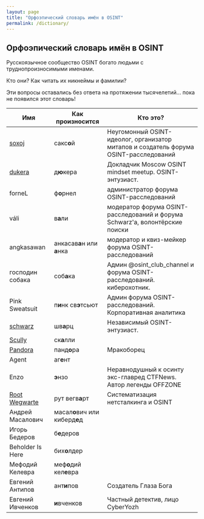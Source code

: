 ```yaml
---
layout: page
title: "Орфоэпический словарь имён в OSINT"
permalink: /dictionary/
---
```


## Орфоэпический словарь имён в OSINT

Русскоязычное сообщество OSINT богато людьми с труднопроизносимыми именами.

Кто они? Как читать их никнеймы и фамилии?

Эти вопросы оставались без ответа на протяжении тысячелетий...
пока не появился этот словарь!

| Имя         | Как произносится | Кто это? | 
| ----------- | ---------------- |--------- | 
| [soxoj](https://github.com/soxoj)       | сакс**о**й       | Неугомонный OSINT-идеолог, организатор митапов и создатель форума OSINT-расследований
| [dukera](https://t.me/dukera_ch)        | д**ю**кера       | Докладчик Moscow OSINT mindset meetup. OSINT-энтузиаст.
| forneL                                  | ф**о**рнел       | администратор форума OSINT-расследований         |    
| váli                                    | в**а**ли         | модератор форума OSINT-расследований и форума Schwarz'а, волонтёрские поиски        |    
| angkasawan                              | анкасав**а**н или **а**нка  | модератор и квиз-мейкер форума OSINT-расследований | 
| господин собака                         | соб**а**ка   | Админ @osint_club_channel и форума OSINT-расследований. киберохотник. | 
| Pink Sweatsuit                          | п**и**нк св**э**тсьют | Админ форума OSINT-расследований. Корпоративная аналитика |
| [schwarz](https://t.me/Schwarz_Osint)   | шв**а**рц        | Независимый OSINT-энтузиаст.        |
| [Scully](https://t.me/bsbjs7283i38jsiwkwkz)   | ск**а**лли | | 
| [Pandora](https://t.me/pandora_intelligence)  |  панд**о**ра       | Мракоборец |
| Agent                                   | аг**е**нт        |          |  
| Enzo                                    | **э**нзо                        | Неравнодушный к осинту экс-главред CTFNews. Автор легенды OFFZONE | 
| [Root Wegwarte](https://t.me/netstalking_overground)   | рут вегв**а**рт  | Систематизация нетсталкинга и OSINT
| Андрей Масалович | масал**о**вич или киберд**е**д |
| Игорь Бедеров    | б**е**деров  |         |   
| Beholder Is Here | бих**о**лдер |         |
| Мефодий Келевра  | меф**о**дий кел**е**вра |     |
| Евгений Антипов | ант**и**пов | Создатель Глаза Бога
| Евгений Ивченков | **и**вченков | Частный детектив, лицо CyberYozh

